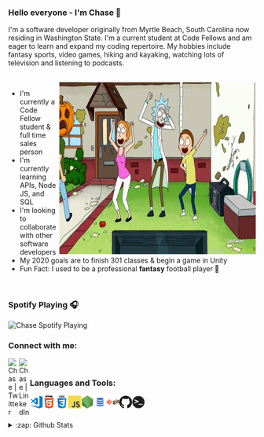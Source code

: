 ### Hello everyone - I'm Chase 👋

I'm a software developer originally from Myrtle Beach, South Carolina now residing in Washington State. I'm a current student at Code Fellows and am eager to learn and expand my coding repertoire. My hobbies include fantasy sports, video games, hiking and kayaking, watching lots of television and listening to podcasts.

<br>

<img align="right" width="400" height="350" src="images/IMG_0680.GIF">

- I'm currently a Code Fellow student & full time sales person
- I'm currently learning APIs, Node JS, and SQL
- I'm looking to collaborate with other software developers
- My 2020 goals are to finish 301 classes & begin a game in Unity
- Fun Fact: I used to be a professional **fantasy** football player 🏈

<br>

### Spotify Playing 🎧
<img src="https://spotify-git-master.chasemcfaddin.vercel.app/api/spotify" alt="Chase Spotify Playing" width="350" />
<!-- (https://open.spotify.com/user/chasemcfaddin) -->

<br>

### Connect with me:

[<img align="left" alt="Chase | Twitter" width="22px" src="https://cdn.jsdelivr.net/npm/simple-icons@v3/icons/twitter.svg" />][twitter]
[<img align="left" alt="Chase | LinkedIn" width="22px" src="https://cdn.jsdelivr.net/npm/simple-icons@v3/icons/linkedin.svg" />][linkedin]
<!-- [<img align="left" alt="Discord" width="26px" src="images/discord.svg">][discord]
[<img align="left" alt="Gmail" width="26px" src="images/gmail.svg">][gmail]
[<img align="left" alt="Reddit" width="26px" src="images/reddit.svg">][reddit]
[<img align="left" alt="Slack" width="26px" src="images/slack.svg">][slack]
[<img align="left" alt="Stack Overflow" width="26px" src="images/stackoverflow.svg">][stackoverflow]
[<img align="left" alt="Switch" width="26px" src="images/nintendoswitch.svg">][switch] -->


<br>

### Languages and Tools:

[<img align="left" alt="Visual Studio Code" width="26px" src="https://raw.githubusercontent.com/github/explore/80688e429a7d4ef2fca1e82350fe8e3517d3494d/topics/visual-studio-code/visual-studio-code.png" />][github]
[<img align="left" alt="HTML5" width="26px" src="https://raw.githubusercontent.com/github/explore/80688e429a7d4ef2fca1e82350fe8e3517d3494d/topics/html/html.png" />][github]
[<img align="left" alt="CSS3" width="26px" src="https://raw.githubusercontent.com/github/explore/80688e429a7d4ef2fca1e82350fe8e3517d3494d/topics/css/css.png" />][github]
[<img align="left" alt="JavaScript" width="26px" src="https://raw.githubusercontent.com/github/explore/80688e429a7d4ef2fca1e82350fe8e3517d3494d/topics/javascript/javascript.png" />][github]
[<img align="left" alt="Node.js" width="26px" src="https://raw.githubusercontent.com/github/explore/80688e429a7d4ef2fca1e82350fe8e3517d3494d/topics/nodejs/nodejs.png" />][github]
[<img align="left" alt="SQL" width="26px" src="https://raw.githubusercontent.com/github/explore/80688e429a7d4ef2fca1e82350fe8e3517d3494d/topics/sql/sql.png" />][github]
[<img align="left" alt="Git" width="26px" src="https://raw.githubusercontent.com/github/explore/80688e429a7d4ef2fca1e82350fe8e3517d3494d/topics/git/git.png" />][github]
[<img align="left" alt="GitHub" width="26px" src="https://raw.githubusercontent.com/github/explore/78df643247d429f6cc873026c0622819ad797942/topics/github/github.png" />][github]
[<img align="left" alt="Terminal" width="26px" src="https://raw.githubusercontent.com/github/explore/80688e429a7d4ef2fca1e82350fe8e3517d3494d/topics/terminal/terminal.png" />][github]
<!-- [<img align="left" alt="Adobe Premiere Pro" width="26px" src="images/adobepremierepro.svg">][github]
[<img align="left" alt="Affinity" width="26px" src="images/affinityphoto.svg">][github]
[<img align="left" alt="Audacity" width="26px" src="images/audacity.svg">][github]
[<img align="left" alt="Podcasts" width="26px" src="images/applepodcasts.svg">][github]
[<img align="left" alt="Salesforce" width="26px" src="images/salesforce.svg">][github] -->
 
 <br>
 <br>
 <br>

<details>
  <summary>:zap: Github Stats</summary>

  <img align="left" src="https://github-readme-stats-git-master.chasemcfaddin.vercel.app/api?username=chasemcfaddin_icons=true&hide_border=true" />

</details>

[twitter]: https://twitter.com/McfaddinChase
[linkedin]: https://www.linkedin.com/in/chase-mcfaddin-62a8a548/
[github]: https://github.com/ChaseMcFaddin
[discord]: https://discord.com/
[gmail]: http://gmail.com/
[reddit]: https://www.reddit.com/
[slack]: https://slack.com/
[stackoverflow]: https://stackoverflow.com/
[switch]: https://accounts.nintendo.com/
<!-- [reddit]:  -->




